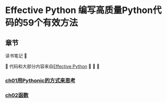 # Effective Python 编写高质量Python代码的59个有效方法

## 章节

读书笔记 :book:

:rocket: 代码和大部分内容来自[Effective Python](https://book.douban.com/subject/26709315/) :clap: :clap: :clap:

### [ch01用Pythonic的方式来思考](./ch01/readme.md) 

### [ch02函数](./ch02/readme.md)